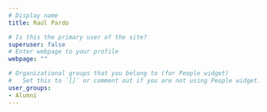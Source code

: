 ```yaml
---
# Display name
title: Raúl Pardo

# Is this the primary user of the site?
superuser: false
# Enter webpage to your profile
webpage: ""

# Organizational groups that you belong to (for People widget)
#   Set this to `[]` or comment out if you are not using People widget.
user_groups:
- Alumni
---
```

